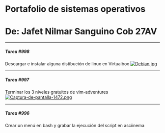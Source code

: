 # Portafolio de sistemas operativos
# De: Jafet Nilmar Sanguino Cob 27AV

_____
#####  Tarea #998
Descargar e instalar alguna distibución de linux en Virtualbox
[![Debian.jpg](https://i.postimg.cc/fbTqscH9/Debian.jpg)](https://postimg.cc/pm4JYFMW)

_____
#####  Tarea #997
Terminar los 3 niveles gratuitos de vim-adventures
[![Captura-de-pantalla-1472.png](https://i.postimg.cc/hjbvtwbt/Captura-de-pantalla-1472.png)](https://postimg.cc/bDrp6mB7)

_____
#####  Tarea #996
Crear un menú en bash y grabar la ejecución del script en asciinema
